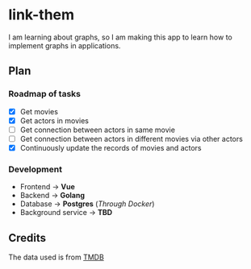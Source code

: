 # link-them

I am learning about graphs, so I am making this app to learn how to implement graphs in applications.

## Plan

### Roadmap of tasks

- [x] Get movies
- [x] Get actors in movies
- [ ] Get connection between actors in same movie
- [ ] Get connection between actors in different movies via other actors
- [x] Continuously update the records of movies and actors

### Development

- Frontend -> **Vue**
- Backend  -> **Golang**
- Database -> **Postgres** (*Through Docker*)
- Background service -> **TBD**

## Credits

The data used is from [TMDB](https://www.themoviedb.org/)
